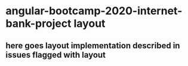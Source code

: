 # angular-bootcamp-2020-internet-bank-project layout

## here goes layout implementation described in issues flagged with layout







